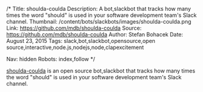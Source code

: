 /*
Title: shoulda-coulda
Description: A bot,slackbot that tracks how many times the word "should" is used in your software development team's Slack channel.
Thumbnail: /content/bots/slackbots/images/shoulda-coulda.png
Link: https://github.com/mdb/shoulda-coulda
Source: https://github.com/mdb/shoulda-coulda
Author: Stefan Bohacek
Date: August 23, 2015
Tags: slack,bot,slackbot,opensource,open source,interactive,node.js,nodejs,node,clapexcitement

Nav: hidden
Robots: index,follow
*/

[shoulda-coulda](https://github.com/mdb/shoulda-coulda) is an open source bot,slackbot that tracks how many times the word "should" is used in your software development team's Slack channel.